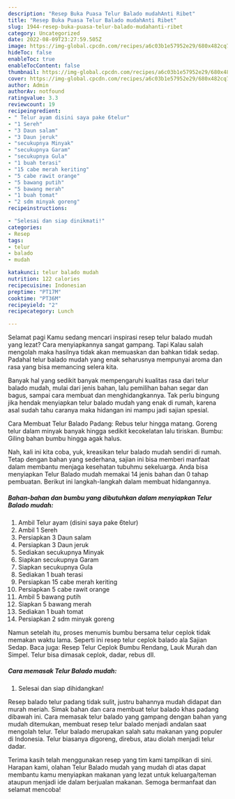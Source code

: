 ```yaml
---
description: "Resep Buka Puasa Telur Balado mudahAnti Ribet"
title: "Resep Buka Puasa Telur Balado mudahAnti Ribet"
slug: 1944-resep-buka-puasa-telur-balado-mudahanti-ribet
category: Uncategorized
date: 2022-08-09T23:27:59.505Z
image: https://img-global.cpcdn.com/recipes/a6c03b1e57952e29/680x482cq70/telur-balado-mudah-foto-resep-utama.jpg
hideToc: false
enableToc: true
enableTocContent: false
thumbnail: https://img-global.cpcdn.com/recipes/a6c03b1e57952e29/680x482cq70/telur-balado-mudah-foto-resep-utama.jpg
cover: https://img-global.cpcdn.com/recipes/a6c03b1e57952e29/680x482cq70/telur-balado-mudah-foto-resep-utama.jpg
author: Admin
authorAv: notfound
ratingvalue: 3.3
reviewcount: 19
recipeingredient:
- " Telur ayam disini saya pake 6telur"
- "1 Sereh"
- "3 Daun salam"
- "3 Daun jeruk"
- "secukupnya Minyak"
- "secukupnya Garam"
- "secukupnya Gula"
- "1 buah terasi"
- "15 cabe merah keriting"
- "5 cabe rawit orange"
- "5 bawang putih"
- "5 bawang merah"
- "1 buah tomat"
- "2 sdm minyak goreng"
recipeinstructions:

- "Selesai dan siap dinikmati!"
categories:
- Resep
tags:
- telur
- balado
- mudah

katakunci: telur balado mudah 
nutrition: 122 calories
recipecuisine: Indonesian
preptime: "PT17M"
cooktime: "PT36M"
recipeyield: "2"
recipecategory: Lunch

---
```



Selamat pagi Kamu sedang mencari inspirasi resep telur balado mudah yang lezat? Cara menyiapkannya sangat gampang. Tapi Kalau salah mengolah maka hasilnya tidak akan memuaskan dan bahkan tidak sedap. Padahal telur balado mudah yang enak seharusnya mempunyai aroma dan rasa yang bisa memancing selera kita.


Banyak hal yang sedikit banyak mempengaruhi kualitas rasa dari telur balado mudah, mulai dari jenis bahan, lalu pemilihan bahan segar dan bagus, sampai cara membuat dan menghidangkannya. Tak perlu bingung jika hendak menyiapkan telur balado mudah yang enak di rumah, karena asal sudah tahu caranya maka hidangan ini mampu jadi sajian spesial.

Cara Membuat Telur Balado Padang: Rebus telur hingga matang. Goreng telur dalam minyak banyak hingga sedikit kecokelatan lalu tiriskan. Bumbu: Giling bahan bumbu hingga agak halus.


Nah, kali ini kita coba, yuk, kreasikan telur balado mudah sendiri di rumah. Tetap dengan bahan yang sederhana, sajian ini bisa memberi manfaat dalam membantu menjaga kesehatan tubuhmu sekeluarga. Anda bisa menyiapkan Telur Balado mudah memakai 14 jenis bahan dan 0 tahap pembuatan. Berikut ini langkah-langkah dalam membuat hidangannya.

<!--inarticleads1-->

##### Bahan-bahan dan bumbu yang dibutuhkan dalam menyiapkan Telur Balado mudah:

1. Ambil  Telur ayam (disini saya pake 6telur)
1. Ambil 1 Sereh
1. Persiapkan 3 Daun salam
1. Persiapkan 3 Daun jeruk
1. Sediakan secukupnya Minyak
1. Siapkan secukupnya Garam
1. Siapkan secukupnya Gula
1. Sediakan 1 buah terasi
1. Persiapkan 15 cabe merah keriting
1. Persiapkan 5 cabe rawit orange
1. Ambil 5 bawang putih
1. Siapkan 5 bawang merah
1. Sediakan 1 buah tomat
1. Persiapkan 2 sdm minyak goreng


Namun setelah itu, proses menumis bumbu bersama telur ceplok tidak memakan waktu lama. Seperti ini resep telur ceplok balado ala Sajian Sedap. Baca juga: Resep Telur Ceplok Bumbu Rendang, Lauk Murah dan Simpel. Telur bisa dimasak ceplok, dadar, rebus dll. 

<!--inarticleads2-->

##### Cara memasak Telur Balado mudah:


1. Selesai dan siap dihidangkan!

Resep balado telur padang tidak sulit, justru bahannya mudah didapat dan murah meriah. Simak bahan dan cara membuat telur balado khas padang dibawah ini. Cara memasak telur balado yang gampang dengan bahan yang mudah ditemukan, membuat resep telur balado menjadi andalan saat mengolah telur. Telur balado merupakan salah satu makanan yang populer di Indonesia. Telur biasanya digoreng, direbus, atau diolah menjadi telur dadar. 

Terima kasih telah menggunakan resep yang tim kami tampilkan di sini. Harapan kami, olahan Telur Balado mudah yang mudah di atas dapat membantu kamu menyiapkan makanan yang lezat untuk keluarga/teman ataupun menjadi ide dalam berjualan makanan. Semoga bermanfaat dan selamat mencoba!
